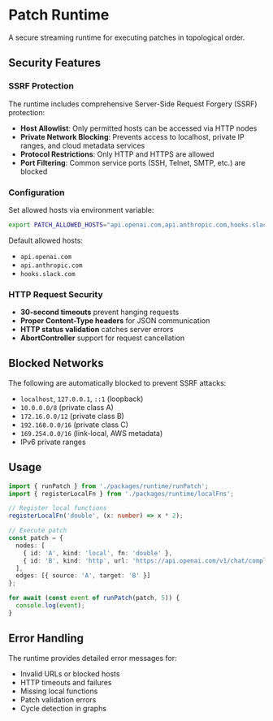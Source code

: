# Patch Runtime

A secure streaming runtime for executing patches in topological order.

## Security Features

### SSRF Protection
The runtime includes comprehensive Server-Side Request Forgery (SSRF) protection:

- **Host Allowlist**: Only permitted hosts can be accessed via HTTP nodes
- **Private Network Blocking**: Prevents access to localhost, private IP ranges, and cloud metadata services
- **Protocol Restrictions**: Only HTTP and HTTPS are allowed
- **Port Filtering**: Common service ports (SSH, Telnet, SMTP, etc.) are blocked

### Configuration

Set allowed hosts via environment variable:
```bash
export PATCH_ALLOWED_HOSTS="api.openai.com,api.anthropic.com,hooks.slack.com"
```

Default allowed hosts:
- `api.openai.com`
- `api.anthropic.com`
- `hooks.slack.com`

### HTTP Request Security

- **30-second timeouts** prevent hanging requests
- **Proper Content-Type headers** for JSON communication
- **HTTP status validation** catches server errors
- **AbortController** support for request cancellation

## Blocked Networks

The following are automatically blocked to prevent SSRF attacks:

- `localhost`, `127.0.0.1`, `::1` (loopback)
- `10.0.0.0/8` (private class A)
- `172.16.0.0/12` (private class B)
- `192.168.0.0/16` (private class C)
- `169.254.0.0/16` (link-local, AWS metadata)
- IPv6 private ranges

## Usage

```typescript
import { runPatch } from './packages/runtime/runPatch';
import { registerLocalFn } from './packages/runtime/localFns';

// Register local functions
registerLocalFn('double', (x: number) => x * 2);

// Execute patch
const patch = {
  nodes: [
    { id: 'A', kind: 'local', fn: 'double' },
    { id: 'B', kind: 'http', url: 'https://api.openai.com/v1/chat/completions' }
  ],
  edges: [{ source: 'A', target: 'B' }]
};

for await (const event of runPatch(patch, 5)) {
  console.log(event);
}
```

## Error Handling

The runtime provides detailed error messages for:
- Invalid URLs or blocked hosts
- HTTP timeouts and failures
- Missing local functions
- Patch validation errors
- Cycle detection in graphs